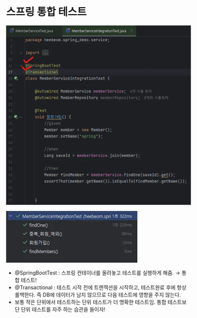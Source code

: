 # 스프링 통합 테스트
![alt text](image-5.png)

![alt text](image-6.png)

- @SpringBootTest : 스프링 컨테이너를 올려놓고 테스트를 실행하게 해줌. → 통합 테스트!
- @Transactional : 테스트 시작 전에 트랜잭션을 시작하고, 테스트완료 후에 항상 롤백한다. 즉 DB에 데이터가 남지 않으므로 다음 테스트에 영향을 주지 않는다.
- 보통 작은 단위에서 테스트하는 단위 테스트가 더 명확한 테스트임. 통합 테스트보단 단위 테스트를 자주 하는 습관을 들이자!